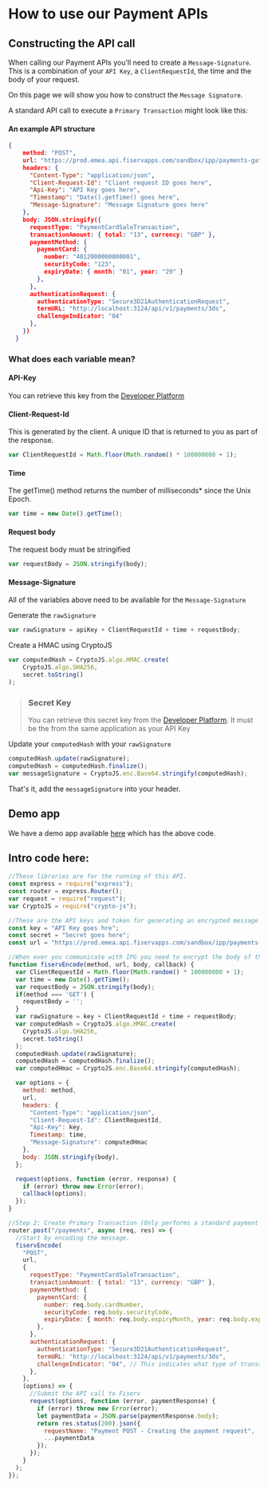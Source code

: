 
# How to use our Payment APIs

## Constructing the API call

When calling our Payment APIs you'll need to create a `Message-Signature`. This is a combination of your `API Key`, a `ClientRequestId`, the time and the body of your request. 

On this page we will show you how to construct the `Message Signature`.

A standard API call to execute a `Primary Transaction` might look like this:

#### An example API structure 

```json
{
    method: "POST",
    url: "https://prod.emea.api.fiservapps.com/sandbox/ipp/payments-gateway/v2/payments/",
    headers: {
      "Content-Type": "application/json",
      "Client-Request-Id": "Client request ID goes here",
      "Api-Key": "API Key goes here",
      "Timestamp": "Date().getTime() goes here",
      "Message-Signature": "Message Signature goes here"
    },
    body: JSON.stringify({
      requestType: "PaymentCardSaleTransaction",
      transactionAmount: { total: "13", currency: "GBP" },
      paymentMethod: {
        paymentCard: {
          number: "4012000000000001",
          securityCode: "123",
          expiryDate: { month: "01", year: "29" }
        },
      },
      authenticationRequest: {
        authenticationType: "Secure3D21AuthenticationRequest",
        termURL: "http://localhost:3124/api/v1/payments/3ds",
        challengeIndicator: "04"
      },
    })
  }
```

### What does each variable mean?

#### API-Key

You can retrieve this key from the [Developer Platform](http://developer.firstdata.eu/)

#### Client-Request-Id

This is generated by the client. A unique ID that is returned to you as part of the response.

```javascript 
var ClientRequestId = Math.floor(Math.random() * 100000000 + 1);
```

#### Time

The getTime() method returns the number of milliseconds* since the Unix Epoch.

```javascript
var time = new Date().getTime();
```

#### Request body

The request body must be stringified 
```javascript
var requestBody = JSON.stringify(body);
```

#### Message-Signature

All of the variables above need to be available for the `Message-Signature`

Generate the `rawSignature`

```javascript
var rawSignature = apiKey + ClientRequestId + time + requestBody;
```

Create a HMAC using CryptoJS

```javascript
var computedHash = CryptoJS.algo.HMAC.create(
    CryptoJS.algo.SHA256,
    secret.toString()
);
```

<!-- theme: warning -->

> ### Secret Key
>
> You can retrieve this secret key from the [Developer Platform](http://developer.firstdata.eu/). It must be the from the same application as your API Key

Update your `computedHash` with your `rawSignature`

```javascript
computedHash.update(rawSignature);
computedHash = computedHash.finalize();
var messageSignature = CryptoJS.enc.Base64.stringify(computedHash);
```

That's it, add the `messageSignature` into your header.

## Demo app 

We have a demo app available [here](https://github.com/Fiserv-Developer/fiserv-payments-demo) which has the above code.

## Intro code here:

```javascript
//These libraries are for the running of this API.
const express = require("express");
const router = express.Router();
var request = require("request");
var CryptoJS = require("crypto-js");

//These are the API keys and token for generating an encrypted message
const key = "API Key goes hre";
const secret = "Secret goes here";
const url = "https://prod.emea.api.fiservapps.com/sandbox/ipp/payments-gateway/v2/payments/"

//When ever you communicate with IPG you need to encrypt the body of the message. This function modifies the API call to include the correct message signatures. 
function fiservEncode(method, url, body, callback) {
  var ClientRequestId = Math.floor(Math.random() * 100000000 + 1);
  var time = new Date().getTime();
  var requestBody = JSON.stringify(body);
  if(method === 'GET') {
    requestBody = '';
  }  
  var rawSignature = key + ClientRequestId + time + requestBody;
  var computedHash = CryptoJS.algo.HMAC.create(
    CryptoJS.algo.SHA256,
    secret.toString()
  );
  computedHash.update(rawSignature);
  computedHash = computedHash.finalize();
  var computedHmac = CryptoJS.enc.Base64.stringify(computedHash);

  var options = {
    method: method,
    url,
    headers: {
      "Content-Type": "application/json",
      "Client-Request-Id": ClientRequestId,
      "Api-Key": key,
      Timestamp: time,
      "Message-Signature": computedHmac
    },
    body: JSON.stringify(body),
  };

  request(options, function (error, response) {
    if (error) throw new Error(error);
    callback(options);
  });
}

//Step 2: Create Primary Transaction (Only performs a standard payment that requests 3DSecure!)
router.post("/payments", async (req, res) => {
  //Start by encoding the message.
  fiservEncode(
    "POST",
    url,
    {
      requestType: "PaymentCardSaleTransaction",
      transactionAmount: { total: "13", currency: "GBP" },
      paymentMethod: {
        paymentCard: {
          number: req.body.cardNumber,
          securityCode: req.body.securityCode,
          expiryDate: { month: req.body.expiryMonth, year: req.body.expiryYear },
        },
      },
      authenticationRequest: {
        authenticationType: "Secure3D21AuthenticationRequest",
        termURL: "http://localhost:3124/api/v1/payments/3ds",
        challengeIndicator: "04", // This indicates what type of transaction we would like. 
      },
    },
    (options) => {
      //Submit the API call to Fiserv
      request(options, function (error, paymentResponse) {
        if (error) throw new Error(error);
        let paymentData = JSON.parse(paymentResponse.body);
        return res.status(200).json({
          requestName: "Payment POST - Creating the payment request",
          ...paymentData
        });
      });
    }
  );
});
```







